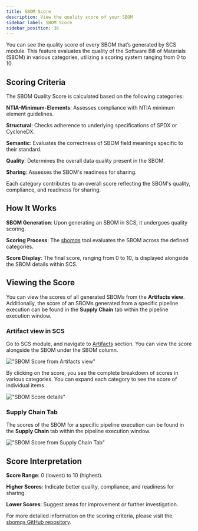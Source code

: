 ```yaml
---
title: SBOM Score
description: View the quality score of your SBOM
sidebar_label: SBOM Score
sidebar_position: 36
---
```


You can see the quality score of every SBOM that’s generated by SCS module. This feature evaluates the quality of the Software Bill of Materials (SBOM) in various categories, utilizing a scoring system ranging from 0 to 10.

## Scoring Criteria

The SBOM Quality Score is calculated based on the following categories:

**NTIA-Minimum-Elements**: Assesses compliance with NTIA minimum element guidelines.

**Structural**: Checks adherence to underlying specifications of SPDX or CycloneDX.

**Semantic**: Evaluates the correctness of SBOM field meanings specific to their standard.

**Quality**: Determines the overall data quality present in the SBOM.

**Sharing**: Assesses the SBOM's readiness for sharing.

Each category contributes to an overall score reflecting the SBOM's quality, compliance, and readiness for sharing.

## How It Works

**SBOM Generation**: Upon generating an SBOM in SCS, it undergoes quality scoring.

**Scoring Process**: The [sbomqs](https://github.com/interlynk-io/sbomqs/) tool evaluates the SBOM across the defined categories.

**Score Display**: The final score, ranging from 0 to 10, is displayed alongside the SBOM details within SCS.

## Viewing the Score
You can view the scores of all generated SBOMs from the **Artifacts view**. Additionally, the score of an SBOMs generated from a specific pipeline execution can be found in the **Supply Chain** tab within the pipeline execution window.

### Artifact view in SCS
Go to SCS module, and navigate to [Artifacts](../artifact-view.md) section.
You can view the score alongside the SBOM under the SBOM column.

!["SBOM Score from Artifacts view"](./static/sbom-score-artifact-view.png)

By clicking on the score, you see the complete breakdown of scores in various categories. You can expand each category to see the score of individual items

!["SBOM Score details"](./static/sbom-score-details.png)

### Supply Chain Tab 
The scores of the SBOM for a specific pipeline execution can be found in the **Supply Chain** tab within the pipeline execution window.

!["SBOM Score from Supply Chain Tab"](./static/sbom-score-ssca-tab.png)

## Score Interpretation

**Score Range**: 0 (lowest) to 10 (highest).

**Higher Scores**: Indicate better quality, compliance, and readiness for sharing.

**Lower Scores**: Suggest areas for improvement or further investigation.


For more detailed information on the scoring criteria, please visit the [sbomqs GitHub repository](https://github.com/interlynk-io/sbomqs/).